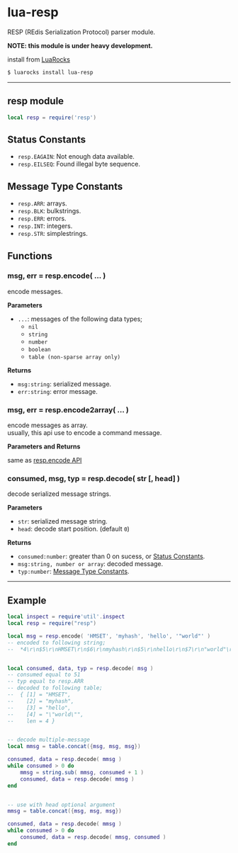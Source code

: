 # lua-resp

RESP (REdis Serialization Protocol) parser module.

**NOTE: this module is under heavy development.**

install from [LuaRocks](https://luarocks.org/)

```sh
$ luarocks install lua-resp
```

---

## resp module


```lua
local resp = require('resp')
```


## Status Constants

- `resp.EAGAIN`: Not enough data available.
- `resp.EILSEQ`: Found illegal byte sequence.


## Message Type Constants

- `resp.ARR`: arrays.
- `resp.BLK`: bulkstrings.
- `resp.ERR`: errors.
- `resp.INT`: integers.
- `resp.STR`: simplestrings.


## Functions


### msg, err = resp.encode( ... )

encode messages.

**Parameters**

- `...`: messages of the following data types;
    - `nil`
    - `string`
    - `number`
    - `boolean`
    - `table (non-sparse array only)`

**Returns**

- `msg:string`: serialized message.
- `err:string`: error message.


### msg, err = resp.encode2array( ... )

encode messages as array.  
usually, this api use to encode a command message.

**Parameters and Returns**

same as [resp.encode API](#msg-err--respencode--)


### consumed, msg, typ = resp.decode( str [, head] )

decode serialized message strings.

**Parameters**

- `str`: serialized message string.
- `head`: decode start position. (default `0`)

**Returns**

- `consumed:number`: greater than 0 on sucess, or [Status Constants](#status-constants).
- `msg:string, number or array`: decoded message.
- `typ:number`: [Message Type Constants](#message-type-constants).


---


## Example

```lua
local inspect = require'util'.inspect
local resp = require("resp")

local msg = resp.encode( 'HMSET', 'myhash', 'hello', '"world"' )
-- encoded to following string;
--  *4\r\n$5\r\nHMSET\r\n$6\r\nmyhash\r\n$5\r\nhello\r\n$7\r\n"world"\r\n


local consumed, data, typ = resp.decode( msg )
-- consumed equal to 51
-- typ equal to resp.ARR
-- decoded to following table;
--  { [1] = "HMSET",
--    [2] = "myhash",
--    [3] = "hello",
--    [4] = "\"world\"",
--    len = 4 }


-- decode multiple-message
local mmsg = table.concat({msg, msg, msg})

consumed, data = resp.decode( mmsg )
while consumed > 0 do
    mmsg = string.sub( mmsg, consumed + 1 )
    consumed, data = resp.decode( mmsg )
end


-- use with head optional argument
mmsg = table.concat({msg, msg, msg})

consumed, data = resp.decode( mmsg )
while consumed > 0 do
    consumed, data = resp.decode( mmsg, consumed )
end
```

